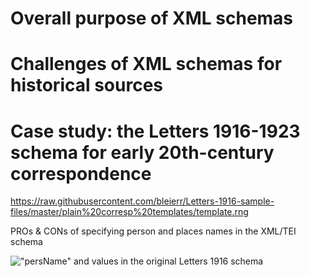 # Overall purpose of XML schemas

# Challenges of XML schemas for historical sources

# Case study: the Letters 1916-1923 schema for early 20th-century correspondence

https://raw.githubusercontent.com/bleierr/Letters-1916-sample-files/master/plain%20corresp%20templates/template.rng

PROs & CONs of specifying person and places names in the XML/TEI schema

!["persName" and values in the original Letters 1916 schema](LINK)

